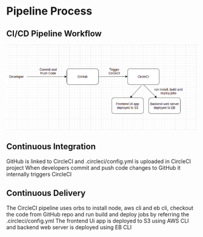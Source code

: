 # Pipeline Process
## CI/CD Pipeline Workflow
![Pipeline](../screenshots/pipeline.png)
## Continuous Integration
GitHub is linked to CircleCI and .circleci/config.yml is uploaded in CircleCI project
When developers commit and push code changes to GitHub it internally triggers CircleCI

## Continuous Delivery
The CircleCI pipeline uses orbs to install node, aws cli and eb cli, checkout the code from GitHub repo and run build and deploy jobs by referring the .circleci/config.yml
The frontend Ui app is deployed to S3 using AWS CLI and backend web server is deployed using EB CLI
